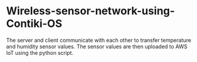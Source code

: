 # Wireless-sensor-network-using-Contiki-OS
The server and client communicate with each other to transfer temperature and humidity sensor values. The sensor values are then uploaded to AWS IoT using the python script.
